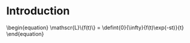 # Introduction

\begin{equation}
\mathscr{L}\\{f(t)\\} = \defint{0}{\infty}{f(t)\exp(-st)}{t}
\end{equation}